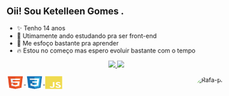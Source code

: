 ## Oii! Sou Ketelleen Gomes .

- ✨ Tenho 14 anos
- 🌱 Utimamente ando estudando pra ser front-end
- 💪 Me esfoço bastante pra aprender 
- 🔥 Estou no começo mas espero evoluir bastante com o tempo 
<div align="center">
  <a href="https://github.com/Ketelleen">
 <img height="156em" src="https://github-readme-stats.vercel.app/api?username=Ketelleen&show_icons=true&theme=dracula&include_all_commits=true&count_private=true"/>
 <img height="156em" src="https://github-readme-stats.vercel.app/api/top-langs/?username=Ketelleen&layout=compact&langs_count=7&theme=dracula"/>
 </div>
 <div style="display: inline_block"><br>
  <img align="center" alt="Rafa-HTML" height="30" width="40" src="https://raw.githubusercontent.com/devicons/devicon/master/icons/html5/html5-original.svg">
  <img align="center" alt="Rafa-CSS" height="30" width="40" src="https://raw.githubusercontent.com/devicons/devicon/master/icons/css3/css3-original.svg">
  <img align="center" alt="Rafa-Js" height="30" width="40" src="https://raw.githubusercontent.com/devicons/devicon/master/icons/javascript/javascript-plain.svg">
  <img align="right" alt="Rafa-pic" height="150" style="border-radius:50px;" src="https://cdn.discordapp.com/attachments/941760390939938886/944266672804601946/Webp.net-gifmaker.gif">
 

  </div>
 
